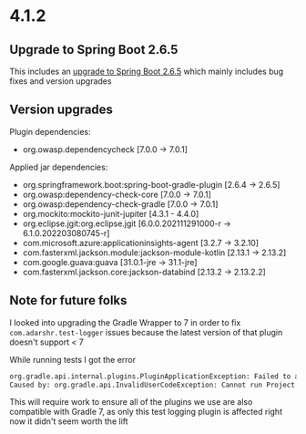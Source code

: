 # 4.1.2

## Upgrade to Spring Boot 2.6.5

This includes an [upgrade to Spring Boot 2.6.5](https://github.com/spring-projects/spring-boot/releases/tag/v2.6.5) which mainly includes bug fixes and version upgrades

## Version upgrades

Plugin dependencies:
- org.owasp.dependencycheck [7.0.0 -> 7.0.1]

Applied jar dependencies:
- org.springframework.boot:spring-boot-gradle-plugin [2.6.4 -> 2.6.5]
- org.owasp:dependency-check-core [7.0.0 -> 7.0.1]
- org.owasp:dependency-check-gradle [7.0.0 -> 7.0.1]
- org.mockito:mockito-junit-jupiter [4.3.1 - 4.4.0]
- org.eclipse.jgit:org.eclipse.jgit [6.0.0.202111291000-r -> 6.1.0.202203080745-r]
- com.microsoft.azure:applicationinsights-agent [3.2.7 -> 3.2.10]
- com.fasterxml.jackson.module:jackson-module-kotlin [2.13.1 -> 2.13.2]
- com.google.guava:guava [31.0.1-jre -> 31.1-jre]
- com.fasterxml.jackson.core:jackson-databind [2.13.2 -> 2.13.2.2]

## Note for future folks

I looked into upgrading the Gradle Wrapper to 7 in order to fix `com.adarshr.test-logger` issues because the latest version of that plugin doesn't support < 7 

While running tests I got the error
```bash
org.gradle.api.internal.plugins.PluginApplicationException: Failed to apply plugin 'uk.gov.justice.hmpps.gradle-spring-boot'.
Caused by: org.gradle.api.InvalidUserCodeException: Cannot run Project.afterEvaluate(Action) when the project is already evaluated.
```

This will require work to ensure all of the plugins we use are also compatible with Gradle 7, as only this test logging plugin is affected right now it didn't seem worth the lift
